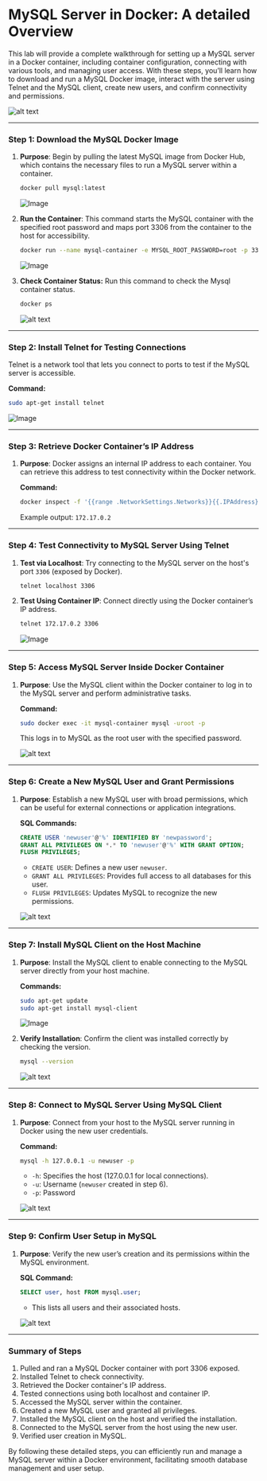 # MySQL Server in Docker: A detailed Overview

This lab will provide a complete walkthrough for setting up a MySQL server in a Docker container, including container configuration, connecting with various tools, and managing user access. With these steps, you’ll learn how to download and run a MySQL Docker image, interact with the server using Telnet and the MySQL client, create new users, and confirm connectivity and permissions.

![alt text](./images/image-14.png)

---

### **Step 1: Download the MySQL Docker Image**

1. **Purpose**: Begin by pulling the latest MySQL image from Docker Hub, which contains the necessary files to run a MySQL server within a container.

   ```bash
   docker pull mysql:latest
   ```
   ![Image](https://github.com/poridhiEng/poridhi-labs/raw/main/Poridhi%20Labs/MySQL-Lab/1/images/image-1.png)

2. **Run the Container**: This command starts the MySQL container with the specified root password and maps port 3306 from the container to the host for accessibility.
   
   ```bash
   docker run --name mysql-container -e MYSQL_ROOT_PASSWORD=root -p 3306:3306 -d mysql:latest
   ```
   ![Image](https://github.com/poridhiEng/poridhi-labs/raw/main/Poridhi%20Labs/MySQL-Lab/1/images/image-2.png)

3. **Check Container Status:** Run this command to check the Mysql container status.

    ```bash
    docker ps
    ```
    ![alt text](./images/image-15.png)

---

### **Step 2: Install Telnet for Testing Connections**

Telnet is a network tool that lets you connect to ports to test if the MySQL server is accessible.

   **Command:**
   ```bash
   sudo apt-get install telnet
   ```
   ![Image](https://github.com/poridhiEng/poridhi-labs/raw/main/Poridhi%20Labs/MySQL-Lab/1/images/image-3.png)

---

### **Step 3: Retrieve Docker Container’s IP Address**

1. **Purpose**: Docker assigns an internal IP address to each container. You can retrieve this address to test connectivity within the Docker network.

   **Command:**
   ```bash
   docker inspect -f '{{range .NetworkSettings.Networks}}{{.IPAddress}}{{end}}' mysql-container
   ```
   Example output: `172.17.0.2`

---

### **Step 4: Test Connectivity to MySQL Server Using Telnet**

1. **Test via Localhost**: Try connecting to the MySQL server on the host's port `3306` (exposed by Docker).

   ```bash
   telnet localhost 3306
   ```

2. **Test Using Container IP**: Connect directly using the Docker container’s IP address.

   ```bash
   telnet 172.17.0.2 3306
   ```
   ![Image](https://github.com/poridhiEng/poridhi-labs/raw/main/Poridhi%20Labs/MySQL-Lab/1/images/image-4.png)

---

### **Step 5: Access MySQL Server Inside Docker Container**

1. **Purpose**: Use the MySQL client within the Docker container to log in to the MySQL server and perform administrative tasks.

   **Command:**
   ```bash
   sudo docker exec -it mysql-container mysql -uroot -p
   ```
   This logs in to MySQL as the root user with the specified password.

   ![alt text](./images/image-9.png)

---

### **Step 6: Create a New MySQL User and Grant Permissions**

1. **Purpose**: Establish a new MySQL user with broad permissions, which can be useful for external connections or application integrations.

   **SQL Commands:**
   ```sql
   CREATE USER 'newuser'@'%' IDENTIFIED BY 'newpassword';
   GRANT ALL PRIVILEGES ON *.* TO 'newuser'@'%' WITH GRANT OPTION;
   FLUSH PRIVILEGES;
   ```
   - `CREATE USER`: Defines a new user `newuser`.
   - `GRANT ALL PRIVILEGES`: Provides full access to all databases for this user.
   - `FLUSH PRIVILEGES`: Updates MySQL to recognize the new permissions.

    ![alt text](./images/image-10.png)

---

### **Step 7: Install MySQL Client on the Host Machine**

1. **Purpose**: Install the MySQL client to enable connecting to the MySQL server directly from your host machine.

   **Commands:**
   ```bash
   sudo apt-get update
   sudo apt-get install mysql-client
   ```
   ![Image](https://github.com/poridhiEng/poridhi-labs/raw/main/Poridhi%20Labs/MySQL-Lab/1/images/image-6.png)

2. **Verify Installation**: Confirm the client was installed correctly by checking the version.
   
   ```bash
   mysql --version
   ```
   ![alt text](./images/image-11.png)

---

### **Step 8: Connect to MySQL Server Using MySQL Client**

1. **Purpose**: Connect from your host to the MySQL server running in Docker using the new user credentials.

   **Command:**
   ```bash
   mysql -h 127.0.0.1 -u newuser -p
   ```
   - `-h`: Specifies the host (127.0.0.1 for local connections).
   - `-u`: Username (`newuser` created in step 6).
   - `-p`: Password

    ![alt text](./images/image-12.png)

---

### **Step 9: Confirm User Setup in MySQL**

1. **Purpose**: Verify the new user’s creation and its permissions within the MySQL environment.

   **SQL Command:**
   ```sql
   SELECT user, host FROM mysql.user;
   ```
   - This lists all users and their associated hosts.

   ![alt text](./images/image-13.png)
---

### **Summary of Steps**

1. Pulled and ran a MySQL Docker container with port 3306 exposed.
2. Installed Telnet to check connectivity.
3. Retrieved the Docker container's IP address.
4. Tested connections using both localhost and container IP.
5. Accessed the MySQL server within the container.
6. Created a new MySQL user and granted all privileges.
7. Installed the MySQL client on the host and verified the installation.
8. Connected to the MySQL server from the host using the new user.
9. Verified user creation in MySQL.

By following these detailed steps, you can efficiently run and manage a MySQL server within a Docker environment, facilitating smooth database management and user setup.